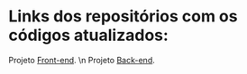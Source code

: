 # Links dos repositórios com os códigos atualizados:

Projeto [Front-end](https://github.com/thebestjade/desafio-modulo04-frontend).
\n
Projeto [Back-end](https://github.com/thebestjade/desafio_modulo4_backend).


